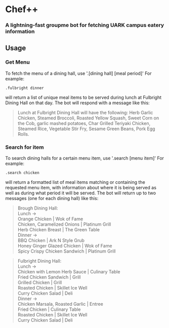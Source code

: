 # Chef++
### A lightning-fast groupme bot for fetching UARK campus eatery information

## Usage
### Get Menu
To fetch the menu of a dining hall, use '.[dining hall] [meal period]'
For example:

`.fulbright dinner`

will return a list of unique meal items to be served during lunch at Fulbright Dining Hall on that day.
The bot will respond with a message like this:

>Lunch at Fulbright Dining Hall will have the following: Herb Garlic Chicken, Steamed Broccoli, Roasted Yellow Squash, Sweet Corn on the Cob, garlic mashed potatoes, Char Grilled Teriyaki Chicken, Steamed Rice, Vegetable Stir Fry, Sesame Green Beans, Pork Egg Rolls.

### Search for item
To search dining halls for a certain menu item, use '.search [menu item]'
For example:

`.search chicken`

will return a formatted list of meal items matching or containing the requested menu item,
with information about where it is being served as well as during what period it will be served.
The bot will return up to two messages (one for each dining hall) like this:

>Brough Dining Hall:  
>Lunch ->  
>Orange Chicken | Wok of Fame  
>Chicken, Caramelized Onions | Platinum Grill  
>Herb Chicken Breast | The Green Table  
>Dinner ->  
>BBQ Chicken | Ark N Style Grub  
>Honey Ginger Glazed Chicken | Wok of Fame  
>Spicy Crispy Chicken Sandwich | Platinum Grill  

>Fulbright Dining Hall:  
>Lunch ->  
>Chicken with Lemon Herb Sauce | Culinary Table  
>Fried Chicken Sandwich | Grill  
>Grilled Chicken | Grill  
>Roasted Chicken | Skillet Ice Well  
>Curry Chicken Salad | Deli  
>Dinner ->  
>Chicken Marsala, Roasted Garlic | Entree  
>Fried Chicken | Culinary Table  
>Roasted Chicken | Skillet Ice Well  
>Curry Chicken Salad | Deli  
